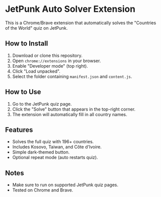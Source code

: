 # JetPunk Auto Solver Extension

This is a Chrome/Brave extension that automatically solves the "Countries of the World" quiz on JetPunk.

## How to Install

1. Download or clone this repository.
2. Open `chrome://extensions` in your browser.
3. Enable "Developer mode" (top right).
4. Click "Load unpacked".
5. Select the folder containing `manifest.json` and `content.js`.

## How to Use

1. Go to the JetPunk quiz page.
2. Click the "Solve" button that appears in the top-right corner.
3. The extension will automatically fill in all country names.

## Features

- Solves the full quiz with 196+ countries.
- Includes Kosovo, Taiwan, and Côte d'Ivoire.
- Simple dark-themed button.
- Optional repeat mode (auto restarts quiz).

## Notes

- Make sure to run on supported JetPunk quiz pages.
- Tested on Chrome and Brave.


